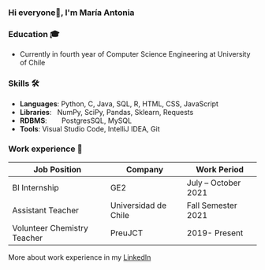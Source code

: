 ### Hi everyone👋, I'm María Antonia

### Education 🎓
- Currently in fourth year of Computer Science Engineering at University of Chile

### Skills 🛠️
- **Languages**:        Python, C, Java, SQL, R, HTML, CSS, JavaScript
- **Libraries**: &nbsp;  NumPy, SciPy, Pandas, Sklearn, Requests
- **RDBMS**:   &nbsp;   PostgresSQL, MySQL
- **Tools**:   Visual Studio Code, IntelliJ IDEA, Git


### Work experience 👔
| Job Position          | Company        | Work Period                |
| --------------------- | -------------- | -------------------------- |
| BI Internship   | GE2 | July – October 2021    |
| Assistant Teacher           |  Universidad de Chile | Fall Semester 2021   |
| Volunteer Chemistry Teacher | PreuJCT  | 2019- Present   |

More about work experience in my [LinkedIn](https://www.linkedin.com/in/mar%C3%ADa-antonia-hern%C3%A1ndez-ram%C3%ADrez-544897217/)

<!--
**mari-hernandez/mari-hernandez** is a ✨ _special_ ✨ repository because its `README.md` (this file) appears on your GitHub profile.

Here are some ideas to get you started:

- 🔭 I’m currently working on ...
- 🌱 I’m currently learning ...
- 👯 I’m looking to collaborate on ...
- 🤔 I’m looking for help with ...
- 💬 Ask me about ...
- 📫 How to reach me: ...
- 😄 Pronouns: ...
- ⚡ Fun fact: ...
-->


